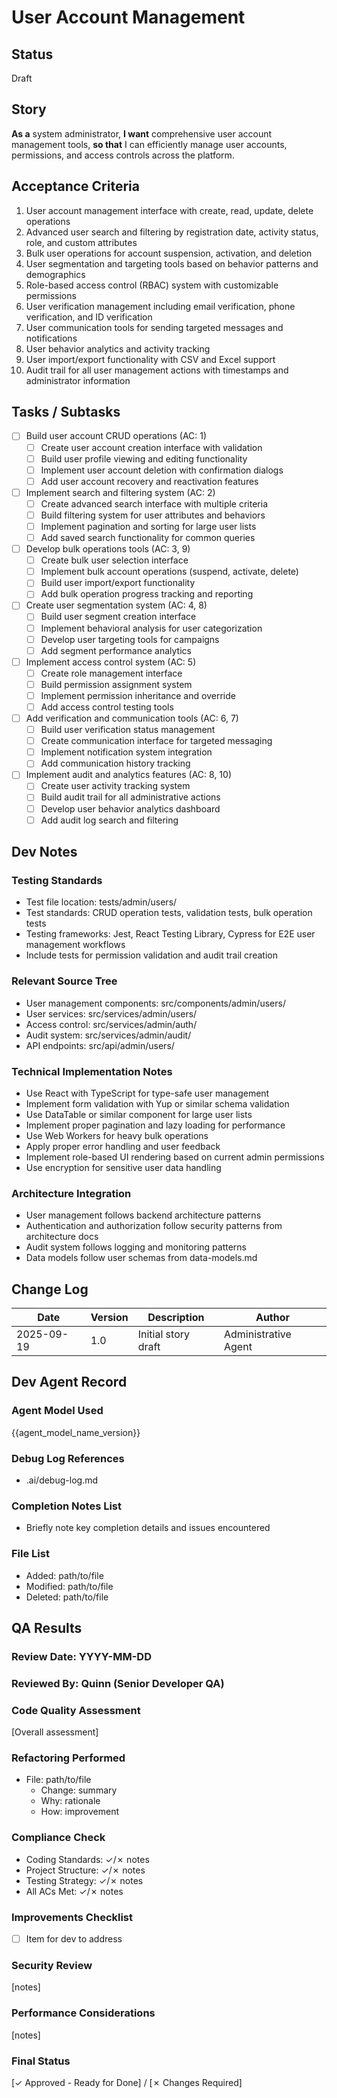 # User Account Management

## Status
Draft

## Story
**As a** system administrator,
**I want** comprehensive user account management tools,
**so that** I can efficiently manage user accounts, permissions, and access controls across the platform.

## Acceptance Criteria
1. User account management interface with create, read, update, delete operations
2. Advanced user search and filtering by registration date, activity status, role, and custom attributes
3. Bulk user operations for account suspension, activation, and deletion
4. User segmentation and targeting tools based on behavior patterns and demographics
5. Role-based access control (RBAC) system with customizable permissions
6. User verification management including email verification, phone verification, and ID verification
7. User communication tools for sending targeted messages and notifications
8. User behavior analytics and activity tracking
9. User import/export functionality with CSV and Excel support
10. Audit trail for all user management actions with timestamps and administrator information

## Tasks / Subtasks
- [ ] Build user account CRUD operations (AC: 1)
  - [ ] Create user account creation interface with validation
  - [ ] Build user profile viewing and editing functionality
  - [ ] Implement user account deletion with confirmation dialogs
  - [ ] Add user account recovery and reactivation features
- [ ] Implement search and filtering system (AC: 2)
  - [ ] Create advanced search interface with multiple criteria
  - [ ] Build filtering system for user attributes and behaviors
  - [ ] Implement pagination and sorting for large user lists
  - [ ] Add saved search functionality for common queries
- [ ] Develop bulk operations tools (AC: 3, 9)
  - [ ] Create bulk user selection interface
  - [ ] Implement bulk account operations (suspend, activate, delete)
  - [ ] Build user import/export functionality
  - [ ] Add bulk operation progress tracking and reporting
- [ ] Create user segmentation system (AC: 4, 8)
  - [ ] Build user segment creation interface
  - [ ] Implement behavioral analysis for user categorization
  - [ ] Develop user targeting tools for campaigns
  - [ ] Add segment performance analytics
- [ ] Implement access control system (AC: 5)
  - [ ] Create role management interface
  - [ ] Build permission assignment system
  - [ ] Implement permission inheritance and override
  - [ ] Add access control testing tools
- [ ] Add verification and communication tools (AC: 6, 7)
  - [ ] Build user verification status management
  - [ ] Create communication interface for targeted messaging
  - [ ] Implement notification system integration
  - [ ] Add communication history tracking
- [ ] Implement audit and analytics features (AC: 8, 10)
  - [ ] Create user activity tracking system
  - [ ] Build audit trail for all administrative actions
  - [ ] Develop user behavior analytics dashboard
  - [ ] Add audit log search and filtering

## Dev Notes

### Testing Standards
- Test file location: tests/admin/users/
- Test standards: CRUD operation tests, validation tests, bulk operation tests
- Testing frameworks: Jest, React Testing Library, Cypress for E2E user management workflows
- Include tests for permission validation and audit trail creation

### Relevant Source Tree
- User management components: src/components/admin/users/
- User services: src/services/admin/users/
- Access control: src/services/admin/auth/
- Audit system: src/services/admin/audit/
- API endpoints: src/api/admin/users/

### Technical Implementation Notes
- Use React with TypeScript for type-safe user management
- Implement form validation with Yup or similar schema validation
- Use DataTable or similar component for large user lists
- Implement proper pagination and lazy loading for performance
- Use Web Workers for heavy bulk operations
- Apply proper error handling and user feedback
- Implement role-based UI rendering based on current admin permissions
- Use encryption for sensitive user data handling

### Architecture Integration
- User management follows backend architecture patterns
- Authentication and authorization follow security patterns from architecture docs
- Audit system follows logging and monitoring patterns
- Data models follow user schemas from data-models.md

## Change Log
| Date | Version | Description | Author |
|------|---------|-------------|---------|
| 2025-09-19 | 1.0 | Initial story draft | Administrative Agent |

## Dev Agent Record

### Agent Model Used
{{agent_model_name_version}}

### Debug Log References
- .ai/debug-log.md

### Completion Notes List
- Briefly note key completion details and issues encountered

### File List
- Added: path/to/file
- Modified: path/to/file
- Deleted: path/to/file

## QA Results

### Review Date: YYYY-MM-DD

### Reviewed By: Quinn (Senior Developer QA)

### Code Quality Assessment

[Overall assessment]

### Refactoring Performed

- File: path/to/file
  - Change: summary
  - Why: rationale
  - How: improvement

### Compliance Check
- Coding Standards: ✓/✗ notes
- Project Structure: ✓/✗ notes
- Testing Strategy: ✓/✗ notes
- All ACs Met: ✓/✗ notes

### Improvements Checklist
- [ ] Item for dev to address

### Security Review
[notes]

### Performance Considerations
[notes]

### Final Status
[✓ Approved - Ready for Done] / [✗ Changes Required]
